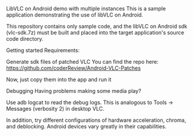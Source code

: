 LibVLC on Android demo with multiple instances
This is a sample application demonstrating the use of libVLC on Android.

This repository contains only sample code, and the libVLC on Android sdk (vlc-sdk.7z) must be built and placed into the target application's source code directory.

Getting started
Requirements:

Generate sdk files of patched VLC You can find the repo here: https://github.com/coderReview/Android-VLC-Patches

Now, just copy them into the app and run it

Debugging
Having problems making some media play?

Use adb logcat to read the debug logs. This is analogous to Tools → Messages (verbosity 2) in desktop VLC.

In addition, try different configurations of hardware acceleration, chroma, and deblocking. Android devices vary greatly in their capabilities.
